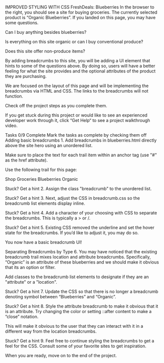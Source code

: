 IMPROVED STYLING WITH CSS
FreshDeals: Blueberries
In the browser to the right, you should see a site for buying groceries. The currently selected product is “Organic Blueberries”. If you landed on this page, you may have some questions.

Can I buy anything besides blueberries?

Is everything on this site organic or can I buy conventional produce?

Does this site offer non-produce items?

By adding breadcrumbs to this site, you will be adding a UI element that hints to some of the questions above. By doing so, users will have a better feeling for what the site provides and the optional attributes of the product they are purchasing.

We are focused on the layout of this page and will be implementing the breadcrumbs via HTML and CSS. The links to the breadcrumbs will not function.

Check off the project steps as you complete them.

If you get stuck during this project or would like to see an experienced developer work through it, click “Get Help“ to see a project walkthrough video.

Tasks
0/9 Complete
Mark the tasks as complete by checking them off
Adding basic breadcrumbs
1.
Add breadcrumbs in blueberries.html directly above the site hero using an unordered list.

Make sure to place the text for each trail item within an anchor tag (use "#" as the href attribute).

Use the following trail for this page:

Shop
Groceries
Blueberries
Organic

Stuck? Get a hint
2.
Assign the class "breadcrumb" to the unordered list.


Stuck? Get a hint
3.
Next, adjust the CSS in breadcrumb.css so the breadcrumb list elements display inline.


Stuck? Get a hint
4.
Add a character of your choosing with CSS to separate the breadcrumbs. This is typically a > or /.


Stuck? Get a hint
5.
Existing CSS removed the underline and set the hover state for the breadcrumbs. If you’d like to adjust it, you may do so.

You now have a basic breadcrumb UI!

Separating Breadcrumbs by Type
6.
You may have noticed that the existing breadcrumb trail mixes location and attribute breadcrumbs. Specifically, “Organic” is an attribute of these blueberries and we should make it obvious that its an option or filter.

Add classes to the breadcrumb list elements to designate if they are an "attribute" or a "location".


Stuck? Get a hint
7.
Update the CSS so that there is no longer a breadcrumb denoting symbol between “Blueberries” and “Organic”.


Stuck? Get a hint
8.
Style the attribute breadcrumb to make it obvious that it is an attribute. Try changing the color or setting ::after content to make a “close” notation.

This will make it obvious to the user that they can interact with it in a different way from the location breadcrumbs.


Stuck? Get a hint
9.
Feel free to continue styling the breadcrumbs to get a feel for the CSS. Consult some of your favorite sites to get inspiration.

When you are ready, move on to the end of the project.
